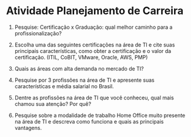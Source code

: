 # Atividade Planejamento de Carreira

1. Pesquise: Certificação x Graduação: qual melhor caminho para a profissionalização?

2. Escolha uma das seguintes certificações na área de TI e cite suas principais características, como obter a certificação e o valor da certificação. (ITIL, CoBIT, VMware, Oracle, AWS, PMP)

3. Quais as áreas com alta demanda no mercado de TI?

4. Pesquise por 3 profissões na área de TI e apresente suas características e média salarial no Brasil.

5. Dentre as profissões na área de TI que você conheceu, qual mais chamou sua atenção? Por quê?

6. Pesquise sobre a modalidade de trabalho Home Office muito presente na área de TI e descreva como funciona e quais as principais vantagens.

